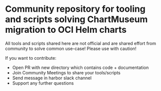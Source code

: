 # Community repository for tooling and scripts solving ChartMuseum migration to OCI Helm charts

All tools and scripts shared here are not official and are shared effort from community to solve common use-case!
Please use with caution!

If you want to contribute:
- Open PR with new directory which contains code + documentation
- Join Community Meetings to share your tools/scripts
- Send message in harbor slack channel
- Support any further questions
